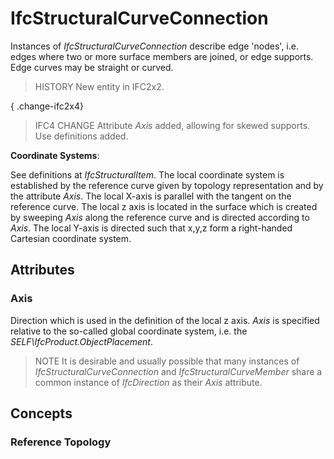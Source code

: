 # IfcStructuralCurveConnection

Instances of _IfcStructuralCurveConnection_ describe edge 'nodes', i.e. edges where two or more surface members are joined, or edge supports. Edge curves may be straight or curved.
<!-- end of short definition -->

> HISTORY New entity in IFC2x2.

{ .change-ifc2x4}
> IFC4 CHANGE Attribute _Axis_ added, allowing for skewed supports. Use definitions added.

****Coordinate Systems****:

See definitions at _IfcStructuralItem_. The local coordinate system is established by the reference curve given by topology representation and by the attribute _Axis_. The local X-axis is parallel with the tangent on the reference curve. The local z axis is located in the surface which is created by sweeping _Axis_ along the reference curve and is directed according to _Axis_. The local Y-axis is directed such that x,y,z form a right-handed Cartesian coordinate system.

## Attributes

### Axis
Direction which is used in the definition of the local z axis. _Axis_ is specified relative to the so-called global coordinate system, i.e. the _SELF\IfcProduct.ObjectPlacement_.

> NOTE It is desirable and usually possible that many instances of _IfcStructuralCurveConnection_ and _IfcStructuralCurveMember_ share a common instance of _IfcDirection_ as their _Axis_ attribute.

## Concepts

### Reference Topology




